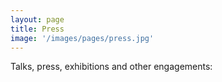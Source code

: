 ```yaml
---
layout: page
title: Press
image: '/images/pages/press.jpg'
---
```


Talks, press, exhibitions and other engagements:

